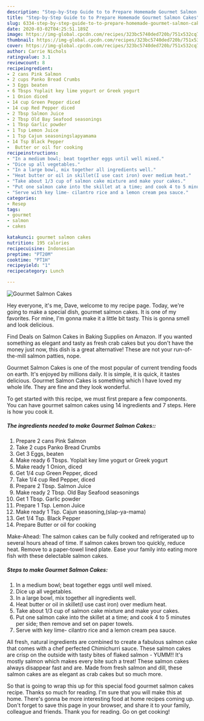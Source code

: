 ```yaml
---
description: "Step-by-Step Guide to to Prepare Homemade Gourmet Salmon Cakes"
title: "Step-by-Step Guide to to Prepare Homemade Gourmet Salmon Cakes"
slug: 6334-step-by-step-guide-to-to-prepare-homemade-gourmet-salmon-cakes
date: 2020-03-02T04:25:51.189Z
image: https://img-global.cpcdn.com/recipes/323bc5740ded720b/751x532cq70/gourmet-salmon-cakes-recipe-main-photo.jpg
thumbnail: https://img-global.cpcdn.com/recipes/323bc5740ded720b/751x532cq70/gourmet-salmon-cakes-recipe-main-photo.jpg
cover: https://img-global.cpcdn.com/recipes/323bc5740ded720b/751x532cq70/gourmet-salmon-cakes-recipe-main-photo.jpg
author: Carrie Nichols
ratingvalue: 3.1
reviewcount: 8
recipeingredient:
- 2 cans Pink Salmon
- 2 cups Panko Bread Crumbs
- 3 Eggs beaten
- 6 Tbsps Yoplait key lime yogurt or Greek yogurt
- 1 Onion diced
- 14 cup Green Pepper diced
- 14 cup Red Pepper diced
- 2 Tbsp Salmon Juice
- 2 Tbsp Old Bay Seafood seasonings
- 1 Tbsp Garlic powder
- 1 Tsp Lemon Juice
- 1 Tsp Cajun seasoningslapyamama
- 14 Tsp Black Pepper
-  Butter or oil for cooking
recipeinstructions:
- "In a medium bowl; beat together eggs until well mixed."
- "Dice up all vegetables."
- "In a large bowl, mix together all ingredients well."
- "Heat butter or oil in skillet(I use cast iron) over medium heat."
- "Take about 1/3 cup of salmon cake mixture and make your cakes."
- "Put one salmon cake into the skillet at a time; and cook 4 to 5 minutes per side; then remove and set on paper towels."
- "Serve with key lime- cilantro rice and a lemon cream pea sauce."
categories:
- Resep
tags:
- gourmet
- salmon
- cakes

katakunci: gourmet salmon cakes
nutrition: 195 calories
recipecuisine: Indonesian
preptime: "PT20M"
cooktime: "PT1H"
recipeyield: "1"
recipecategory: Lunch

---
```



![Gourmet Salmon Cakes](https://img-global.cpcdn.com/recipes/323bc5740ded720b/751x532cq70/gourmet-salmon-cakes-recipe-main-photo.jpg)

Hey everyone, it's me, Dave, welcome to my recipe page. Today, we're going to make a special dish, gourmet salmon cakes. It is one of my favorites. For mine, I'm gonna make it a little bit tasty. This is gonna smell and look delicious.

Find Deals on Salmon Cakes in Baking Supplies on Amazon. If you wanted something as elegant and tasty as fresh crab cakes but you don&#39;t have the money just now, this dish is a great alternative! These are not your run-of-the-mill salmon patties, nope.

Gourmet Salmon Cakes is one of the most popular of current trending foods on earth. It's enjoyed by millions daily. It is simple, it is quick, it tastes delicious. Gourmet Salmon Cakes is something which I have loved my whole life. They are fine and they look wonderful.


To get started with this recipe, we must first prepare a few components. You can have gourmet salmon cakes using 14 ingredients and 7 steps. Here is how you cook it.

##### The ingredients needed to make Gourmet Salmon Cakes::

1. Prepare 2 cans Pink Salmon
1. Take 2 cups Panko Bread Crumbs
1. Get 3 Eggs, beaten
1. Make ready 6 Tbsps. Yoplait key lime yogurt or Greek yogurt
1. Make ready 1 Onion, diced
1. Get 1/4 cup Green Pepper, diced
1. Take 1/4 cup Red Pepper, diced
1. Prepare 2 Tbsp. Salmon Juice
1. Make ready 2 Tbsp. Old Bay Seafood seasonings
1. Get 1 Tbsp. Garlic powder
1. Prepare 1 Tsp. Lemon Juice
1. Make ready 1 Tsp. Cajun seasoning,(slap-ya-mama)
1. Get 1/4 Tsp. Black Pepper
1. Prepare  Butter or oil for cooking


Make-Ahead: The salmon cakes can be fully cooked and refrigerated up to several hours ahead of time. If salmon cakes brown too quickly, reduce heat. Remove to a paper-towel lined plate. Ease your family into eating more fish with these delectable salmon cakes. 

##### Steps to make Gourmet Salmon Cakes:

1. In a medium bowl; beat together eggs until well mixed.
1. Dice up all vegetables.
1. In a large bowl, mix together all ingredients well.
1. Heat butter or oil in skillet(I use cast iron) over medium heat.
1. Take about 1/3 cup of salmon cake mixture and make your cakes.
1. Put one salmon cake into the skillet at a time; and cook 4 to 5 minutes per side; then remove and set on paper towels.
1. Serve with key lime- cilantro rice and a lemon cream pea sauce.


All fresh, natural ingredients are combined to create a fabulous salmon cake that comes with a chef perfected Chimichurri sauce. These salmon cakes are crisp on the outside with tasty bites of flaked salmon - YUMM!! It&#39;s mostly salmon which makes every bite such a treat! These salmon cakes always disappear fast and are. Made from fresh salmon and dill, these salmon cakes are as elegant as crab cakes but so much more. 

So that is going to wrap this up for this special food gourmet salmon cakes recipe. Thanks so much for reading. I'm sure that you will make this at home. There's gonna be more interesting food at home recipes coming up. Don't forget to save this page in your browser, and share it to your family, colleague and friends. Thank you for reading. Go on get cooking!
